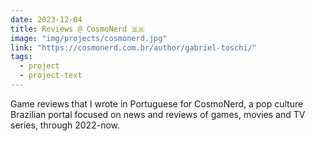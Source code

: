 ```yaml
---
date: 2023-12-04
title: Reviews @ CosmoNerd 🇧🇷
image: "img/projects/cosmonerd.jpg"
link: "https://cosmonerd.com.br/author/gabriel-toschi/"
tags:
  - project
  - project-text
---
```


Game reviews that I wrote in Portuguese for CosmoNerd, a pop culture Brazilian portal focused on news and reviews of games, movies and TV series, through 2022-now.

